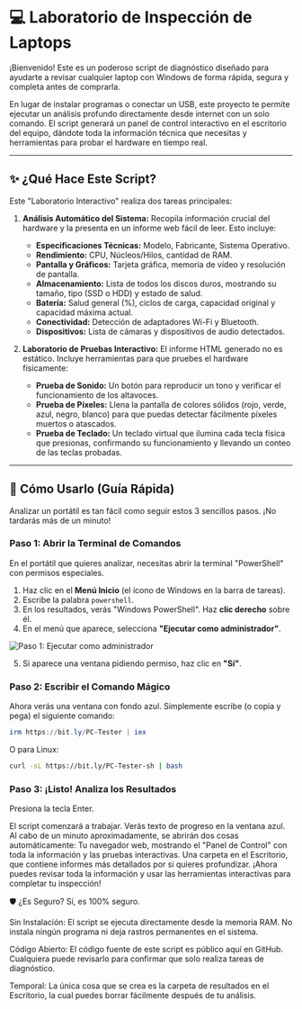 # 💻 Laboratorio de Inspección de Laptops

¡Bienvenido! Este es un poderoso script de diagnóstico diseñado para ayudarte a revisar cualquier laptop con Windows de forma rápida, segura y completa antes de comprarla.

En lugar de instalar programas o conectar un USB, este proyecto te permite ejecutar un análisis profundo directamente desde internet con un solo comando. El script generará un panel de control interactivo en el escritorio del equipo, dándote toda la información técnica que necesitas y herramientas para probar el hardware en tiempo real.

---

## ✨ ¿Qué Hace Este Script?

Este "Laboratorio Interactivo" realiza dos tareas principales:

1.  **Análisis Automático del Sistema:** Recopila información crucial del hardware y la presenta en un informe web fácil de leer. Esto incluye:
    *   **Especificaciones Técnicas:** Modelo, Fabricante, Sistema Operativo.
    *   **Rendimiento:** CPU, Núcleos/Hilos, cantidad de RAM.
    *   **Pantalla y Gráficos:** Tarjeta gráfica, memoria de vídeo y resolución de pantalla.
    *   **Almacenamiento:** Lista de todos los discos duros, mostrando su tamaño, tipo (SSD o HDD) y estado de salud.
    *   **Batería:** Salud general (%), ciclos de carga, capacidad original y capacidad máxima actual.
    *   **Conectividad:** Detección de adaptadores Wi-Fi y Bluetooth.
    *   **Dispositivos:** Lista de cámaras y dispositivos de audio detectados.

2.  **Laboratorio de Pruebas Interactivo:** El informe HTML generado no es estático. Incluye herramientas para que pruebes el hardware físicamente:
    *   **Prueba de Sonido:** Un botón para reproducir un tono y verificar el funcionamiento de los altavoces.
    *   **Prueba de Píxeles:** Llena la pantalla de colores sólidos (rojo, verde, azul, negro, blanco) para que puedas detectar fácilmente píxeles muertos o atascados.
    *   **Prueba de Teclado:** Un teclado virtual que ilumina cada tecla física que presionas, confirmando su funcionamiento y llevando un conteo de las teclas probadas.

---

## 🚀 Cómo Usarlo (Guía Rápida)

Analizar un portátil es tan fácil como seguir estos 3 sencillos pasos. ¡No tardarás más de un minuto!

### Paso 1: Abrir la Terminal de Comandos

En el portátil que quieres analizar, necesitas abrir la terminal "PowerShell" con permisos especiales.

1.  Haz clic en el **Menú Inicio** (el ícono de Windows en la barra de tareas).
2.  Escribe la palabra `powershell`.
3.  En los resultados, verás "Windows PowerShell". Haz **clic derecho** sobre él.
4.  En el menú que aparece, selecciona **"Ejecutar como administrador"**.

![Paso 1: Ejecutar como administrador](https://www.adslzone.net/app/uploads-adslzone.net/2019/07/powershell-1.jpg)

5.  Si aparece una ventana pidiendo permiso, haz clic en **"Sí"**.

### Paso 2: Escribir el Comando Mágico

Ahora verás una ventana con fondo azul. Simplemente escribe (o copia y pega) el siguiente comando:

```powershell
irm https://bit.ly/PC-Tester | iex
```

O para Linux:
```bash
curl -sL https://bit.ly/PC-Tester-sh | bash
```

### Paso 3: ¡Listo! Analiza los Resultados
Presiona la tecla Enter.

El script comenzará a trabajar. Verás texto de progreso en la ventana azul.
Al cabo de un minuto aproximadamente, se abrirán dos cosas automáticamente:
Tu navegador web, mostrando el "Panel de Control" con toda la información y las pruebas interactivas.
Una carpeta en el Escritorio, que contiene informes más detallados por si quieres profundizar.
¡Ahora puedes revisar toda la información y usar las herramientas interactivas para completar tu inspección!

🛡️ ¿Es Seguro?
Sí, es 100% seguro.

Sin Instalación: El script se ejecuta directamente desde la memoria RAM. No instala ningún programa ni deja rastros permanentes en el sistema.

Código Abierto: El código fuente de este script es público aquí en GitHub. Cualquiera puede revisarlo para confirmar que solo realiza tareas de diagnóstico.

Temporal: La única cosa que se crea es la carpeta de resultados en el Escritorio, la cual puedes borrar fácilmente después de tu análisis.

